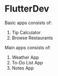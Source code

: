 # FlutterDev

Basic apps consists of:
1. Tip Calculator
2. Browse Restaurants


Main apps consists of:
1. Weather App
2. To-Do List App
3. Notes App
   
